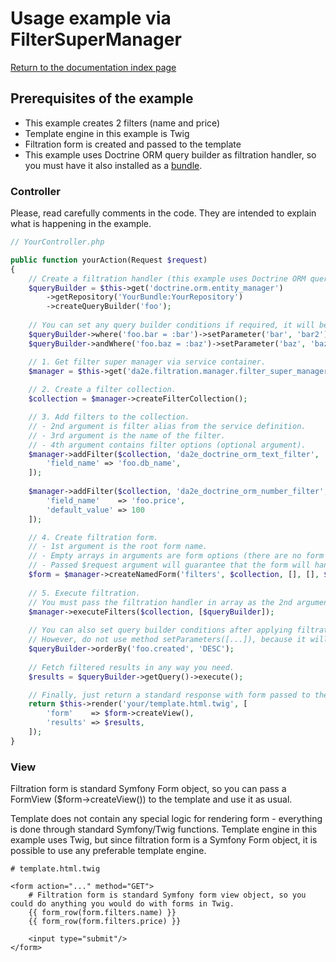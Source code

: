 # Usage example via FilterSuperManager

[Return to the documentation index page](index.md)

## Prerequisites of the example

- This example creates 2 filters (name and price)
- Template engine in this example is Twig
- Filtration form is created and passed to the template
- This example uses Doctrine ORM query builder as filtration handler, so you must have it also installed as a [bundle](https://github.com/dmitrya2e/filtration-doctrine-orm-bundle).

### Controller

Please, read carefully comments in the code. They are intended to explain what is happening in the example.

```php
// YourController.php

public function yourAction(Request $request)
{
    // Create a filtration handler (this example uses Doctrine ORM query builder).
    $queryBuilder = $this->get('doctrine.orm.entity_manager')
        ->getRepository('YourBundle:YourRepository')
        ->createQueryBuilder('foo');
        
    // You can set any query builder conditions if required, it will be kept along with the applied filters.
    $queryBuilder->where('foo.bar = :bar')->setParameter('bar', 'bar2');
    $queryBuilder->andWhere('foo.baz = :baz')->setParameter('baz', 'baz2');

    // 1. Get filter super manager via service container.
    $manager = $this->get('da2e.filtration.manager.filter_super_manager');
    
    // 2. Create a filter collection.
    $collection = $manager->createFilterCollection();

    // 3. Add filters to the collection.
    // - 2nd argument is filter alias from the service definition.
    // - 3rd argument is the name of the filter.
    // - 4th argument contains filter options (optional argument).
    $manager->addFilter($collection, 'da2e_doctrine_orm_text_filter', 'name', [
        'field_name' => 'foo.db_name',
    ]);
    
    $manager->addFilter($collection, 'da2e_doctrine_orm_number_filter', 'price', [
        'field_name'    => 'foo.price', 
        'default_value' => 100
    ]);

    // 4. Create filtration form.
    // - 1st argument is the root form name.
    // - Empty arrays in arguments are form options (there are no form options in this example).
    // - Passed $request argument will guarantee that the form will handle the request ($form->handleRequest($request)).
    $form = $manager->createNamedForm('filters', $collection, [], [], $request);
    
    // 5. Execute filtration.
    // You must pass the filtration handler in array as the 2nd argument.    
    $manager->executeFilters($collection, [$queryBuilder]);
    
    // You can also set query builder conditions after applying filtration.
    // However, do not use method setParameters([...]), because it will override everything set while applying filters.
    $queryBuilder->orderBy('foo.created', 'DESC');
    
    // Fetch filtered results in any way you need.
    $results = $queryBuilder->getQuery()->execute();

    // Finally, just return a standard response with form passed to the template.
    return $this->render('your/template.html.twig', [
        'form'    => $form->createView(),
        'results' => $results,
    ]);
}
```

### View

Filtration form is standard Symfony Form object, so you can pass a FormView ($form->createView()) to the template and use it as usual.

Template does not contain any special logic for rendering form - everything is done through standard Symfony/Twig functions.
Template engine in this example uses Twig, but since filtration form is a Symfony Form object, it is possible to use any preferable template engine.

```twig
# template.html.twig

<form action="..." method="GET">
    # Filtration form is standard Symfony form view object, so you could do anything you would do with forms in Twig.
    {{ form_row(form.filters.name) }}
    {{ form_row(form.filters.price) }}
    
    <input type="submit"/>
</form>
```
